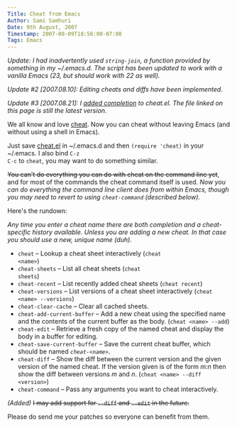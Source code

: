 ```yaml
---
Title: Cheat from Emacs
Author: Sami Samhuri
Date: 9th August, 2007
Timestamp: 2007-08-09T18:56:00-07:00
Tags: Emacs
---
```


*Update: I had inadvertently used <code>string-join</code>, a function provided by something in my ~/.emacs.d. The script has been updated to work with a vanilla Emacs (23, but should work with 22 as well).*

*Update #2 [2007.08.10]: Editing cheats and diffs have been implemented.*

*Update #3 [2007.08.21]: I <a href="/posts/2007/08/cheat-productively-in-emacs">added completion</a> to cheat.el. The file linked on this page is still the latest version.*

We all know and love <a href="http://cheat.errtheblog.com/">cheat</a>.  Now you can cheat without leaving Emacs (and without using a shell in Emacs).

Just save <a href="/f/cheat.el">cheat.el</a> in ~/.emacs.d and then <code>(require 'cheat)</code> in your ~/.emacs.  I also bind <code>C-z C-c</code> to <code>cheat</code>, you may want to do something similar.


<del>You can't do everything you can do with cheat on the command line yet</del>, and for most of the commands the cheat command itself is used. *Now you can do everything the command line client does from within Emacs, though you may need to revert to using <code>cheat-command</code> (described below).*

Here's the rundown:

*Any time you enter a cheat name there are both completion and a cheat-specific history available.  Unless you are adding a new cheat.  In that case you should use a new, unique name (duh).*

 * <code>cheat</code> – Lookup a cheat sheet interactively (<code>cheat &lt;name&gt;</code>)
 * <code>cheat-sheets</code> – List all cheat sheets (<code>cheat sheets</code>)
 * <code>cheat-recent</code> – List recently added cheat sheets (<code>cheat recent</code>)
 * <code>cheat-versions</code> – List versions of a cheat sheet interactively (<code>cheat &lt;name&gt; --versions</code>)
 * <code>cheat-clear-cache</code> – Clear all cached sheets.
 * <code>cheat-add-current-buffer</code> – Add a new cheat using the specified name and the contents of the current buffer as the body. (<code>cheat &lt;name&gt; --add</code>)
 * <code>cheat-edit</code> – Retrieve a fresh copy of the named cheat and display the body in a buffer for editing.
 * <code>cheat-save-current-buffer</code> – Save the current cheat buffer, which should be named <code>*cheat-&lt;name&gt;*</code>.
 * <code>cheat-diff</code> – Show the diff between the current version and the given version of the named cheat. If the version given is of the form <em>m:n</em> then show the diff between versions <em>m</em> and <em>n</em>. (<code>cheat &lt;name&gt; --diff &lt;version&gt;</code>)
 * <code>cheat-command</code> – Pass any arguments you want to cheat interactively.

*(Added)* <del>I may add support for <code>--diff</code> and <code>--edit</code> in the future.</del>

Please do send me your patches so everyone can benefit from them.

